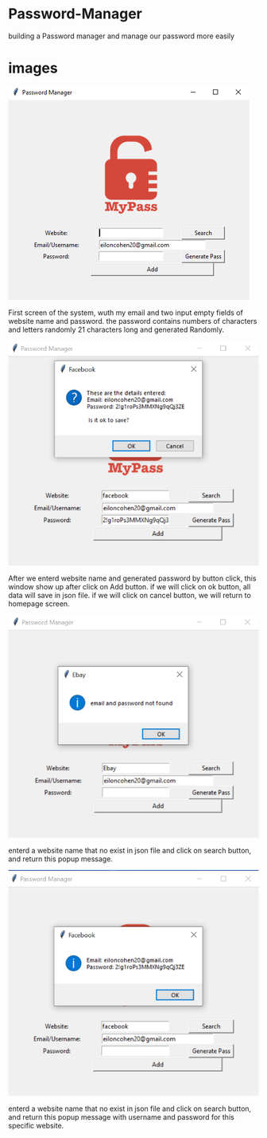 # Password-Manager
building a Password manager and manage our password more easily


# images 

![](images/homepage.png)

First screen of the system, wuth my email and two input empty fields of website name and password.
the password contains numbers of characters and letters randomly 21 characters long and generated Randomly.

![](images/save_user_and_pass.png)

After we enterd website name and generated password by button click, this window show up after click on Add button.
if we will click on ok button, all data will save in json file.
if we will click on cancel button, we will return to homepage screen.


![](images/search_no_found.png)

enterd a website name that no exist in json file and click on search button, and return this popup message.


![](images/search_found.png)

enterd a website name that no exist in json file and click on search button, and return this popup message with username and password for this specific website.

